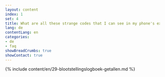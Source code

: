 ```yaml
---
layout: content
index: 1
set: 4
title: What are all these strange codes that I can see in my phone's exposure log?
lang: de
contentLang: en
categories:
- de
- faq
showBreadCrumbs: true
showContact: true
---
```

{% include content/en/29-blootstellingslogboek-getallen.md %}
